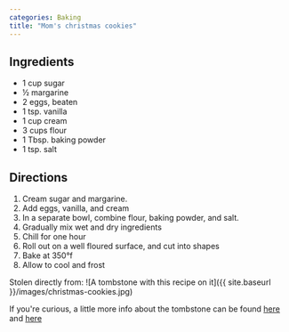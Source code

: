 ```yaml
---
categories: Baking
title: "Mom's christmas cookies"
---
```


## Ingredients

- 1 cup sugar
- &frac12; margarine
- 2 eggs, beaten
- 1 tsp. vanilla
- 1 cup cream
- 3 cups flour
- 1 Tbsp. baking powder
- 1 tsp. salt
 
## Directions

1. Cream sugar and margarine.
2. Add eggs, vanilla, and cream
3. In a separate bowl, combine flour, baking powder, and salt.
4. Gradually mix wet and dry ingredients
5. Chill for one hour
6. Roll out on a well floured surface, and cut into shapes
7. Bake at 350&deg;f
8. Allow to cool and frost

Stolen directly from: ![A tombstone with this recipe on it]({{ site.baseurl }}/images/christmas-cookies.jpg)

If you're curious, a little more info about the tombstone can be found [here](http://wcfcourier.com/news/local/iowa-cookie-recipe-memorialized-on-gravestone/article_43d424d4-4e17-11e2-8654-0019bb2963f4.html) and [here](http://www.thegazette.com/2012/12/24/family-cookie-recipe-stands-the-test-of-time)
